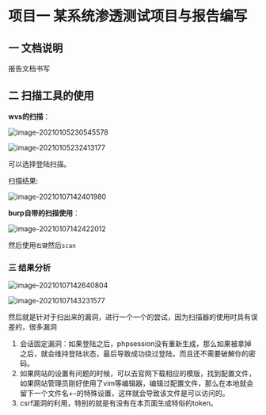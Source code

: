 # 项目一 某系统渗透测试项目与报告编写

## 一 文档说明

报告文档书写

## 二 扫描工具的使用

**wvs的扫描**：

![image-20210105230545578](https://i.loli.net/2021/01/05/ur53Gd1htjWVgbn.png)

![image-20210105232413177](https://i.loli.net/2021/01/05/NS6zJA9WvMQ3aki.png)

可以选择登陆扫描。

扫描结果:

![image-20210107142401980](https://i.loli.net/2021/01/07/KjLwudhz3TnbkPH.png)

**burp自带的扫描使用**：

![image-20210107142422012](https://i.loli.net/2021/01/07/Nt86PyEF7VUzTBM.png)

然后使用`右键`然后`scan`

### 三 结果分析

![image-20210107142640804](https://i.loli.net/2021/01/07/MExsmpdfF5GWoRq.png)

![image-20210107143231577](https://i.loli.net/2021/01/07/iMxWC63QvS5qjLJ.png)

然后就是针对于扫出来的漏洞，进行一个一个的尝试，因为扫描器的使用时具有误差的，很多漏洞 

1. 会话固定漏洞：如果登陆之后，phpsession没有重新生成，那么如果被拿掉之后，就会维持登陆状态，最后导致成功绕过登陆，而且还不需要破解你的密码。
2. 如果网站的设置有问题的时候，可以去官网下载相应的模版，找到配置文件，如果网站管理员刚好使用了vim等编辑器，编辑过配置文件，那么在本地就会留下一个文件名+`~`的特殊设置，这样就会导致该文件是可以访问的。
3. csrf漏洞的利用，特别的就是有没有在本页面生成特俗的token。